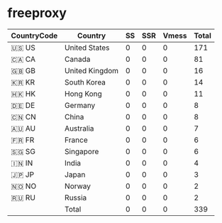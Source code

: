 # freeproxy

|CountryCode|Country|SS|SSR|Vmess|Total|
|  ----  | ----  |  ----  | ----  |  ----  | ----  |
|🇺🇸 US|United States|0|0|0|171|
|🇨🇦 CA|Canada|0|0|0|81|
|🇬🇧 GB|United Kingdom|0|0|0|16|
|🇰🇷 KR|South Korea|0|0|0|14|
|🇭🇰 HK|Hong Kong|0|0|0|11|
|🇩🇪 DE|Germany|0|0|0|8|
|🇨🇳 CN|China|0|0|0|8|
|🇦🇺 AU|Australia|0|0|0|7|
|🇫🇷 FR|France|0|0|0|6|
|🇸🇬 SG|Singapore|0|0|0|6|
|🇮🇳 IN|India|0|0|0|4|
|🇯🇵 JP|Japan|0|0|0|3|
|🇳🇴 NO|Norway|0|0|0|2|
|🇷🇺 RU|Russia|0|0|0|2|
||Total|0|0|0|339| 
